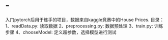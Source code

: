 # -
入门pytorch后用于练手的项目，数据来自kaggle竞赛中的House Prices.
目录：
1、readData.py: 读取数据
2、preprocessing.py: 数据预处理
3、train.py: 训练步骤
4、chooseModel: 定义超参数，选择模型进行测试
